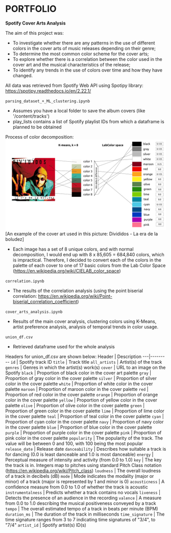 # PORTFOLIO

**Spotify Cover Arts Analysis**

The aim of this project was:
* To investigate whether there are any patterns in the use of different colors in the cover arts of music releases depending on their genre;
* To determine the most common color scheme for the cover arts;
* To explore whether there is a correlation between the color used in the cover art and the musical characteristics of the release;
* To identify any trends in the use of colors over time and how they have changed.

All data was retrieved from Spotify Web API using Spotipy library: https://spotipy.readthedocs.io/en/2.22.1/

`parsing_dataset_+_ML_clustering.ipynb`
* Assumes you have a local folder to save the album covers (like '/content/tracks')
* play_lists contains a list of Spotify playlist IDs from which a dataframe is planned to be obtained

Process of color decomposition:
![My Image](https://github.com/jpegpunk/PORTFOLIO/blob/main/color_decomposition_example.png)
[An example of the cover art used in this picture: Divididos - La era de la boludez]
* Each image has a set of 8 unique colors, and with normal decomposition, I would end up with 8 x 85,605 = 684,840 colors, which is impractical. Therefore, I decided to convert each of the colors in the palette of each cover to one of 17 basic colors from the Lab Color Space
(https://en.wikipedia.org/wiki/CIELAB_color_space)

`correlation.ipynb`
* The results of the correlation analysis (using the point biserial correlation: https://en.wikipedia.org/wiki/Point-biserial_correlation_coefficient)

`cover_arts_analysis.ipynb`
* Results of the main cover analysis, clustering colors using K-Means, artist preference analysis, analysis of temporal trends in color usage.

`union_df.csv`
* Retrieved dataframe used for the whole analysis

Headers for union_df.csv are shown below:
Header | Description
---|---------
`id` | Spotify track ID
`title` | Track title
`all_artists` | Artist(s) of the track
`genres` | Genres in which the artist(s) work(s)
`cover` | URL to an image on the Spotify
`black` | Proportion of black color in the cover art palette
`gray` | Proportion of gray color in the cover palette
`silver` | Proportion of silver color in the cover palette
`white` | Proportion of white color in the cover palette
`maroon` | Proportion of maroon color in the cover palette
`red` | Proportion of red color in the cover palette
`orange` | Proportion of orange color in the cover palette
`yellow` | Proportion of yellow color in the cover palette
`olive` | Proportion of olive color in the cover palette
`green` | Proportion of green color in the cover palette
`lime` | Proportion of lime color in the cover palette
`teal` | Proportion of teal color in the cover palette
`cyan` | Proportion of cyan color in the cover palette
`navy` | Proportion of navy color in the cover palette
`blue` | Proportion of blue color in the cover palette
`purple` | Proportion of purple color in the cover palette
`pink` | Proportion of pink color in the cover palette
`popularity` | The popularity of the track. The value will be between 0 and 100, with 100 being the most popular
`release_date` | Release date
`danceability` | Describes how suitable a track is for dancing (0.0 is least danceable and 1.0 is most danceable)
`energy` | Perceptual measure of intensity and activity (from 0.0 to 1.0)
`key` | The key the track is in. Integers map to pitches using standard Pitch Class notation (https://en.wikipedia.org/wiki/Pitch_class)
`loudness` | The overall loudness of a track in decibels (dB)
`mode` | Mode indicates the modality (major or minor) of a track (major is represented by 1 and minor is 0)
`acousticness` | A confidence measure from 0.0 to 1.0 of whether the track is acoustic
`instrumentalness` | Predicts whether a track contains no vocals
`liveness` | Detects the presence of an audience in the recording
`valence` | A measure from 0.0 to 1.0 describing the musical positiveness conveyed by a track
`tempo` | The overall estimated tempo of a track in beats per minute (BPM)
`duration_ms` | The duration of the track in milliseconds
`time_signature` | The time signature ranges from 3 to 7 indicating time signatures of "3/4", to "7/4"
`artist_id` | Spotify artist(s) ID(s)
